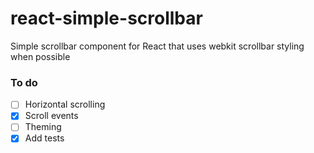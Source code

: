 # react-simple-scrollbar
Simple scrollbar component for React that uses webkit scrollbar styling when possible

### To do
- [ ] Horizontal scrolling
- [x] Scroll events
- [ ] Theming
- [x] Add tests
